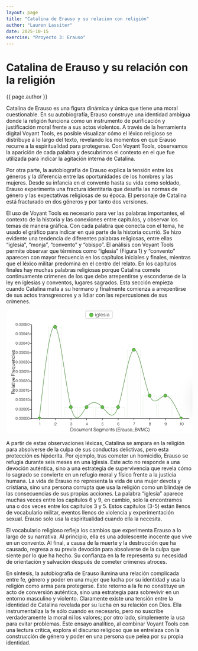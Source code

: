 ```yaml
---
layout: page
title: "Catalina de Erauso y su relacion con religión"
author: "Lauren Lassiter"
date: 2025-10-15
exercise: "Proyecto 3: Erauso"
---
```


# Catalina de Erauso y su relación con la religión

{{ page.author }}

Catalina de Erauso es una figura dinámica y única que tiene una moral cuestionable. En su autobiografía, Erauso construye una identidad ambigua donde la religión funciona como un instrumento de purificación y justificación moral frente a sus actos violentos. A través de la herramienta digital Voyant Tools, es posible visualizar cómo el léxico religioso se distribuye a lo largo del texto, revelando los momentos en que Erauso recurre a la espiritualidad para protegerse. Con Voyant Tools, observamos la aparición de cada palabra y descubrimos el contexto en el que fue utilizada para indicar la agitación interna de Catalina. 

Por otra parte, la autobiografía de Erauso explica la tensión entre los géneros y la diferencia entre las oportunidades de los hombres y las mujeres. Desde su infancia en el convento hasta su vida como soldado, Erauso experimenta una fractura identitaria que desafía las normas de género y las expectativas religiosas de su época. El personaje de Catalina está fracturado en dos géneros y por tanto dos versiones.

El uso de Voyant Tools es necesario para ver las palabras importantes, el contexto de la historia y las conexiones entre capítulos, y observar los temas de manera gráfica. Con cada palabra que conecta con el tema, he usado el gráfico para indicar en qué parte de la historia ocurrió. Se hizo evidente  una tendencia de diferentes palabras religiosas, entre ellas “iglesia”, “monja”, “convento” y “obispo”. El análisis con Voyant Tools permite observar que términos como “iglesia” (Figura 1) y “convento” aparecen con mayor frecuencia en los capítulos iniciales y finales, mientras que el léxico militar predomina en el centro del relato. En los capítulos finales hay muchas palabras religiosas porque Catalina comete continuamente crímenes de los que debe arrepentirse y esconderse de la ley en iglesias y conventos, lugares sagrados. Esta sección empieza cuando Catalina mata a su hermano y finalmente comienza a arrepentirse de sus actos transgresores y a lidiar con las repercusiones de sus crímenes. 

![Grafico sobre la palabra iglesia](https://raw.githubusercontent.com/dh-miami/SPA_410_Fall25/refs/heads/main/assets/img/Lassiter.Iglesia.Imagen.png)

A partir de estas observaciones léxicas, Catalina se ampara en la religión para absolverse de la culpa de sus conductas delictivas, pero esta protección es hipócrita. Por ejemplo, tras cometer un homicidio, Erauso se refugia durante seis meses en una iglesia. Este acto no responde a una devoción auténtica, sino a una estrategia de supervivencia que revela cómo lo sagrado se convierte en un refugio moral y físico frente a la justicia humana. La vida de Erauso no representa la vida de una mujer devota y cristiana, sino una persona corrupta que usa la religión como un blindaje de las consecuencias de sus propias acciones. La palabra “iglesia” aparece muchas veces entre los capítulos 6 y 9, en cambio, solo la encontramos una o dos veces entre los capítulos 3 y 5. Estos capítulos (3-5) están llenos de vocabulario militar, eventos llenos de violencia y experimentación sexual. Erauso solo usa la espiritualidad cuando ella la necesita. 

El vocabulario religioso refleja los cambios que experimenta Erauso a lo largo de su narrativa. Al principio, ella es una adolescente inocente que vive en un convento. Al final, a causa de la muerte y la destrucción que ha causado, regresa a su previa devoción para absolverse de la culpa que siente por lo que ha hecho. Su confianza en la fe representa su necesidad de orientación y salvación después de cometer crímenes atroces.

En síntesis, la autobiografía de Erauso ilumina una relación complicada entre fe, género y poder en una mujer que lucha por su identidad y usa la religión como arma para protegerse. Este retorno a la fe no constituye un acto de conversión auténtica, sino una estrategia para sobrevivir en un entorno masculino y violento. Claramente existe una tensión entre la identidad de Catalina revelada por su lucha en su relación con Dios. Ella instrumentaliza la fe sólo cuando es necesario, pero no suscribe verdaderamente la moral ni los valores; por otro lado, simplemente la usa para evitar problemas. Este ensayo analítico, al combinar Voyant Tools con una lectura crítica, explora el discurso religioso que se entrelaza con la construcción de género y poder en una persona que pelea por su propia identidad. 


